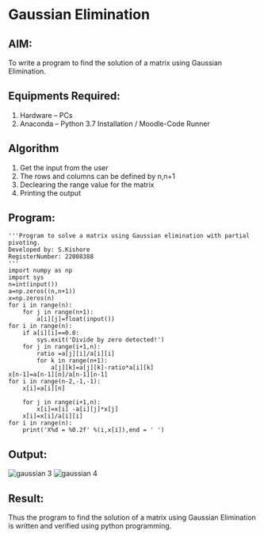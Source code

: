 # Gaussian Elimination

## AIM:
To write a program to find the solution of a matrix using Gaussian Elimination.

## Equipments Required:
1. Hardware – PCs
2. Anaconda – Python 3.7 Installation / Moodle-Code Runner

## Algorithm
1. Get the input from the user
2. The rows and columns can be defined by n,n+1
3. Declearing the range value for the matrix
4. Printing the output

## Program:
```
'''Program to solve a matrix using Gaussian elimination with partial pivoting.
Developed by: S.Kishore
RegisterNumber: 22008388
'''
import numpy as np
import sys
n=int(input())
a=np.zeros((n,n+1))
x=np.zeros(n)
for i in range(n):
    for j in range(n+1):
        a[i][j]=float(input())
for i in range(n):
    if a[i][i]==0.0:
        sys.exit('Divide by zero detected!')
    for j in range(i+1,n):
        ratio =a[j][i]/a[i][i]
        for k in range(n+1):
            a[j][k]=a[j][k]-ratio*a[i][k]
x[n-1]=a[n-1][n]/a[n-1][n-1]
for i in range(n-2,-1,-1):
    x[i]=a[i][n]
    
    for j in range(i+1,n):
        x[i]=x[i] -a[i][j]*x[j]
    x[i]=x[i]/a[i][i]
for i in range(n):
    print('X%d = %0.2f' %(i,x[i]),end = ' ')

```

## Output:
![gaussian 3](https://user-images.githubusercontent.com/118679883/212273103-bb44c341-5b71-4ff7-a5c4-879ed7146ce5.png)
![gaussian 4](https://user-images.githubusercontent.com/118679883/212273160-63db226f-f1ca-4e05-9fba-bf9a032e418e.png)




## Result:
Thus the program to find the solution of a matrix using Gaussian Elimination is written and verified using python programming.

